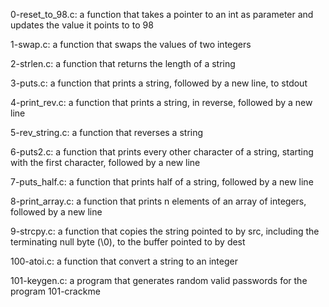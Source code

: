 0-reset_to_98.c:  a function that takes a pointer to an int as parameter and
updates the value it points to to 98

1-swap.c: a function that swaps the values of two integers

2-strlen.c: a function that returns the length of a string

3-puts.c: a function that prints a string, followed by a new line, to stdout

4-print_rev.c: a function that prints a string, in reverse, followed by a new
line

5-rev_string.c: a function that reverses a string

6-puts2.c: a function that prints every other character of a string, starting
with the first character, followed by a new line

7-puts_half.c: a function that prints half of a string, followed by a new line

8-print_array.c: a function that prints n elements of an array of integers,
followed by a new line

9-strcpy.c: a function that copies the string pointed to by src, including the
terminating null byte (\0), to the buffer pointed to by dest

100-atoi.c: a function that convert a string to an integer

101-keygen.c: a program that generates random valid passwords for the program
101-crackme

